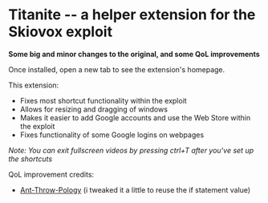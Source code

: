 # Titanite -- a helper extension for the Skiovox exploit

**Some big and minor changes to the original, and some QoL improvements**

Once installed, open a new tab to see the extension's homepage.

This extension:

- Fixes most shortcut functionality within the exploit
- Allows for resizing and dragging of windows
- Makes it easier to add Google accounts and use the Web Store within the exploit
- Fixes functionality of some Google logins on webpages

*Note: You can exit fullscreen videos by pressing ctrl+T after you've set up the shortcuts*

QoL improvement credits:
- [Ant-Throw-Pology](https://github.com/Ant-Throw-Pology) (i tweaked it a little to reuse the if statement value)